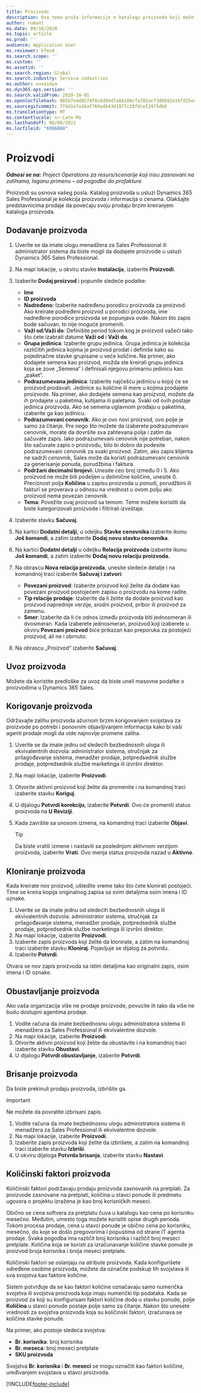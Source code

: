 ```yaml
---
title: Proizvodi
description: Ova tema pruža informacije o katalogu proizvoda koji možete koristiti za pružanje informacija kupcima o proizvodima i cenama koje nudi vaša organizacija.
author: rumant
ms.date: 09/18/2020
ms.topic: article
ms.prod: ''
audience: Application User
ms.reviewer: kfend
ms.search.scope: ''
ms.custom: ''
ms.assetid: ''
ms.search.region: Global
ms.search.industry: Service industries
ms.author: suvaidya
ms.dyn365.ops.version: ''
ms.search.validFrom: 2020-10-01
ms.openlocfilehash: 085b7e4d9274f8c8d94d7a84109cfa782acf3dbb9241bfd25ecb8c2f329e1bb8
ms.sourcegitcommit: 7f8d1e7a16af769adb43d1877c28fdce53975db8
ms.translationtype: MT
ms.contentlocale: sr-Latn-RS
ms.lasthandoff: 08/06/2021
ms.locfileid: "6986868"
---
```

# <a name="products"></a>Proizvodi

_**Odnosi se na:** Project Operations za resurs/scenarije koji nisu zasnovani na zalihama, laganu primenu – od pogodbe do profakture_

Proizvodi su osnova vašeg posla. Katalog proizvoda u usluzi Dynamics 365 Sales Professional je kolekcija proizvoda i informacija o cenama. Olakšajte predstavnicima prodaje da povećaju svoju prodaju brzim kreiranjem kataloga proizvoda.

## <a name="add-a-product"></a>Dodavanje proizvoda

1.  Uverite se da imate ulogu menadžera za Sales Professional ili administrator sistema da biste mogli da dodajete proizvode u usluzi Dynamics 365 Sales Professional.
2.  Na mapi lokacije, u okviru stavke **Instalacija**, izaberite **Proizvodi**.
3.  Izaberite **Dodaj proizvod** i popunite sledeće podatke:

    -  **Ime**
    -  **ID proizvoda**
    -  **Nadređeno**: Izaberite nadređenu porodicu proizvoda za proizvod. Ako kreirate podređeni proizvod u porodici proizvoda, ime nadređene porodice proizvoda se popunjava ovde. Nakon što zapis bude sačuvan, to nije moguće promeniti.
    -  **Važi od**/**Važi do**: Definišite period tokom kog je proizvod važeći tako što ćete izabrati datume **Važi od** i **Važi do**.
    -  **Grupa jedinica**: Izaberite grupu jedinica. Grupa jedinica je kolekcija različitih jedinica kojima je proizvod prodat i definiše kako su pojedinačne stavke grupisane u veće količine. Na primer, ako dodajete semena kao proizvod, možda ste kreirali grupu jedinica koja se zove „Semena“ i definisali njegovu primarnu jedinicu kao „paket“.
    -  **Podrazumevana jedinica**: Izaberite najčešću jedinicu u kojoj će se proizvod prodavati. Jedinice su količine ili mere u kojima prodajete proizvode. Na primer, ako dodajete semena kao proizvod, možete da ih prodajete u paketima, kutijama ili paletama. Svaki od ovih postaje jedinica proizvoda. Ako se semena uglavnom prodaju u paketima, izaberite ga kao jedinicu.
    -  **Podrazumevani cenovnik**: Ako je ovo novi proizvod, ovo polje je samo za čitanje. Pre nego što možete da izaberete podrazumevani cenovnik, morate da dovršite sva zahtevana polja i zatim da sačuvate zapis. Iako podrazumevani cenovnik nije potreban, nakon što sačuvate zapis o proizvodu, bilo bi dobro da podesite podrazumevani cenovnik za svaki proizvod. Zatim, ako zapis klijenta ne sadrži cenovnik, Sales može da koristi podrazumevani cenovnik za generisanje ponuda, porudžbina i faktura.
    -  **Podržani decimalni brojevi:** Unesite ceo broj između 0 i 5. Ako proizvod ne može biti podeljen u delimične količine, unesite 0. Preciznost polja **Količina** u zapisu proizvoda u ponudi, porudžbini ili fakturi se proverava u odnosu na vrednost u ovom polju ako proizvod nema povezan cenovnik.
    -  **Tema**: Povežite ovaj proizvod sa temom. Teme možete koristiti da biste kategorizovali proizvode i filtrirali izveštaje.

4.  Izaberite stavku **Sačuvaj**.
5.  Na kartici **Dodatni detalji**, u odeljku **Stavke cenovnika** izaberite ikonu **Još komandi**, a zatim izaberite **Dodaj novu stavku cenovnika**.
7.  Na kartici **Dodatni detalji** u odeljku **Relacija proizvoda** izaberite ikonu **Još komandi**, a zatim izaberite **Dodaj novu relaciju proizvoda.**
8.  Na obrascu **Nova relacija proizvoda**, unesite sledeće detalje i na komandnoj traci izaberite **Sačuvaj i zatvori**:

    -   **Povezani proizvod**: Izaberite proizvod koji želite da dodate kao povezani proizvod postojećem zapisu o proizvodu na kome radite.
    -   **Tip relacije prodaje**: Izaberite da li želite da dodate proizvod kao proizvod naprednije verzije, srodni proizvod, pribor ili proizvod za zamenu.
    -   **Smer**: Izaberite da li će odnos između proizvoda biti jednosmeran ili dvosmeran. Kada izaberete jednosmeran, proizvod koji izaberete u okviru **Povezani proizvod** biće prikazan kao preporuka za postojeći proizvod, ali ne i obrnuto.

9.  Na obrascu „Proizvod“ izaberite **Sačuvaj**.

## <a name="import-products"></a>Uvoz proizvoda

Možete da koristite predloške za uvoz da biste uneli masovne podatke o proizvodima u Dynamics 365 Sales.

## <a name="revise-a-product"></a>Korigovanje proizvoda

Održavajte zalihu proizvoda ažurnom brzim korigovanjem svojstava za proizvode po potrebi i ponovnim objavljivanjem informacija kako bi vaši agenti prodaje mogli da vide najnovije promene zaliha.

1.  Uverite se da imate jednu od sledećih bezbednosnih uloga ili ekvivalentnih dozvola: administrator sistema, stručnjak za prilagođavanje sistema, menadžer prodaje, potpredsednik službe prodaje, potpredsednik službe marketinga ili izvršni direktor.
2.  Na mapi lokacije, izaberite **Proizvodi**.
3.  Otvorite aktivni proizvod koji želite da promenite i na komandnoj traci izaberite stavku **Koriguj**.
4.  U dijalogu **Potvrdi korekciju**, izaberite **Potvrdi**. Ovo će promeniti status proizvoda na **U Reviziji**.
5.  Kada završite sa unosom izmena, na komandnoj traci izaberite **Objavi**.

    > [!TIP]
    > Da biste vratili izmene i nastavili sa poslednjom aktivnom verzijom proizvoda, izaberite **Vrati**. Ovo menja status proizvoda nazad u **Aktivno**.

## <a name="clone-a-product"></a>Kloniranje proizvoda 

Kada kreirate nov proizvod, uštedite vreme tako što ćete klonirati postojeći. Time se kreira kopija originalnog zapisa sa svim detaljima osim imena i ID oznake.

1.  Uverite se da imate jednu od sledećih bezbednosnih uloga ili ekvivalentnih dozvola: administrator sistema, stručnjak za prilagođavanje sistema, menadžer prodaje, potpredsednik službe prodaje, potpredsednik službe marketinga ili izvršni direktor.
2.  Na mapi lokacije, izaberite **Proizvodi**.
3.  Izaberite zapis proizvoda koji želite da klonirate, a zatim na komandnoj traci izaberite stavku **Kloniraj**. Pojavljuje se dijalog za potvrdu.
4.  Izaberite **Potvrdi**.

Otvara se nov zapis proizvoda sa istim detaljima kao originalni zapis, osim imena i ID oznake.

## <a name="retire-a-product"></a>Obustavljanje proizvoda 

Ako vaša organizacija više ne prodaje proizvode, povucite ih tako da više ne budu dostupni agentima prodaje.

1.  Vodite računa da imate bezbednosnu ulogu administratora sistema ili menadžera za Sales Professional ili ekvivalentne dozvole.
2.  Na mapi lokacije, izaberite **Proizvodi**.
3.  Otvorite aktivni proizvod koji želite da obustavite i na komandnoj traci izaberite stavku **Obustavi**.
4.  U dijalogu **Potvrdi obustavljanje**, izaberite **Potvrdi**.


## <a name="delete-a-product"></a>Brisanje proizvoda

Da biste prekinuli prodaju proizvoda, izbrišite ga.

> [!IMPORTANT]
> Ne možete da povratite izbrisani zapis.

1.  Vodite računa da imate bezbednosnu ulogu administratora sistema ili menadžera za Sales Professional ili ekvivalentne dozvole.
2.  Na mapi lokacije, izaberite **Proizvodi**.
3.  Izaberite zapis proizvoda koji želite da izbrišete, a zatim na komandnoj traci izaberite stavku **Izbriši**.
4.  U okviru dijaloga **Potvrda brisanja**, izaberite stavku **Nastavi**.
 
 ## <a name="quantity-factors-for-products"></a>Količinski faktori proizvoda

Količinski faktori podržavaju prodaju proizvoda zasnovanih na pretplati. Za proizvode zasnovane na pretplati, količina u stavci ponude ili predmetu ugovora o projektu izražena je kao broj korisničkih meseci.

Obično se cena softvera za pretplatu čuva u katalogu kao cena po korisniku mesečno. Međutim, umesto toga možete koristiti opise drugih perioda. Tokom procesa prodaje, cena u stavci ponude je obično cena po korisniku, mesečno, do koje se došlo pregovorima i popustima od strane IT agenta prodaje. Svaka pogodba ima različit broj korisnika i različit broj meseci pretplate. Količina koja se koristi za izračunavanje količine stavke ponude je proizvod broja korisnika i broja meseci pretplate.

Količinski faktori se oslanjaju na atribute proizvoda. Kada konfigurišete određene osobine proizvoda, možete da označite podskup tih svojstava ili sva svojstva kao faktore količine.

Sistem potvrđuje da se kao faktori količine označavaju samo numerička svojstva ili svojstva proizvoda koja imaju numerički tip podataka. Kada se proizvod za koji su konfigurisani faktori količine doda u stavku ponude, polje **Količina** u stavci ponude postaje polje samo za čitanje. Nakon što unesete vrednosti za svojstva proizvoda koja su količinski faktori, izračunava se količina stavke ponude.

Na primer, ako postoje sledeća svojstva: 

- **Br. korisnika**: broj korisnika 
- **Br. meseca**: broj meseci pretplate
- **SKU proizvoda** 

Svojstva **Br. korisnika** i **Br. meseci** se mogu označiti kao faktori količine, uređivanjem svojstava u stavci proizvoda. 


[!INCLUDE[footer-include](../includes/footer-banner.md)]